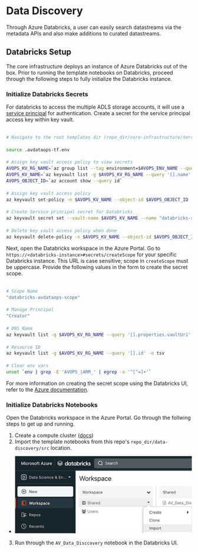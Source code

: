 # Data Discovery

Through Azure Databricks, a user can easily search datastreams via the metadata APIs and also make additions to curated datastreams.

## Databricks Setup

The core infrastructure deploys an instance of Azure Databricks out of the box. Prior to running the template notebooks on Databricks, proceed through the following steps to fully initialize the Databricks instance. 

### Initialize Databricks Secrets

For databricks to access the multiple ADLS storage accounts, it will use a [service principal](https://learn.microsoft.com/en-us/azure/databricks/storage/azure-storage#--access-azure-data-lake-storage-gen2-or-blob-storage-using-oauth-20-with-an-azure-service-principal) for authentication. Create a secret for the service principal access key within key vault.

```bash

# Navigate to the root templates dir (repo_dir/core-infrastructure/terraform/root)

source .avdataops-tf.env

# Assign key vault access policy to view secrets
AVOPS_KV_RG_NAME=`az group list --tag environment=$AVOPS_ENV_NAME --query '[].name' -o tsv`
AVOPS_KV_NAME=`az keyvault list -g $AVOPS_KV_RG_NAME --query '[].name' -o tsv`
AVOPS_OBJECT_ID=`az account show --query id`

# Assign key vault access policy
az keyvault set-policy -n $AVOPS_KV_NAME --object-id $AVOPS_OBJECT_ID --secret-permissions set

# Create Service principal secret for Databricks
az keyvault secret set --vault-name $AVOPS_KV_NAME --name "databricks-sp-key" --value $ARM_ACCESS_KEY

# Delete key vault access policy when done 
az keyvault delete-policy -n $AVOPS_KV_NAME --object-id $AVOPS_OBJECT_ID

```

Next, open the Databricks workspace in the Azure Portal. Go to `https://<databricks-instance>#secrets/createScope` for your specific Databricks instance. This URL is case sensitive; scope in `createScope` must be uppercase. Provide the following values in the form to create the secret scope.


```bash

# Scope Name
"databricks-avdataops-scope"

# Manage Principal
"Creator"

# DNS Name
az keyvault list -g $AVOPS_KV_RG_NAME --query '[].properties.vaultUri' -o tsv

# Resource ID
az keyvault list -g $AVOPS_KV_RG_NAME --query '[].id' -o tsv

# Clear env vars
unset `env | grep -E 'AVOPS_|ARM_' | egrep -o '^[^=]+'`

```

For more information on creating the secret scope using the Databricks UI, refer to the [Azure documentation](https://learn.microsoft.com/en-us/azure/databricks/security/secrets/secret-scopes#create-an-azure-key-vault-backed-secret-scope-using-the-ui).

### Initialize Databricks Notebooks

Open the Databricks workspace in the Azure Portal. Go through the follwing steps to get up and running.

1. Create a compute cluster ([docs](https://learn.microsoft.com/en-us/azure/databricks/getting-started/quick-start#step-1-create-a-cluster))
2. Import the template notebooks from this repo's `repo_dir/data-discovery/src` location.
  - ![Import Template Notebook](images/databricks-import-notebook.png)
3. Run through the `AV_Data_Disccovery` notebook in the Databricks UI.
